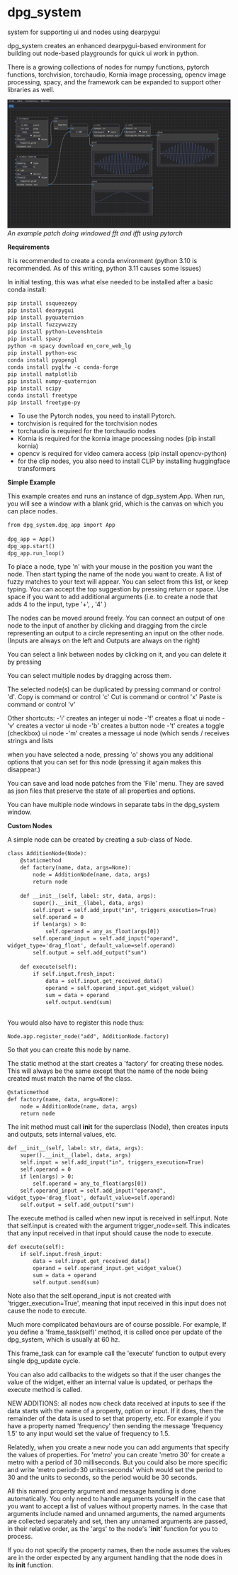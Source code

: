 # dpg_system
system for supporting ui and nodes using dearpygui

dpg_system creates an enhanced dearpygui-based environment for building out node-based playgrounds for quick ui work in python. 

There is a growing collections of nodes for numpy functions, pytorch functions, torchvision, torchaudio, Kornia image processing, opencv image processing, spacy, and the framework can be expanded to support other libraries as well.

![](fft_sample_clip.jpg)
*An example patch doing windowed fft and ifft using pytorch*

__Requirements__

It is recommended to create a conda environment (python 3.10 is recommended. As of this writing, python 3.11 causes some issues)

In initial testing, this was what else needed to be installed after a basic conda install:

```
pip install ssqueezepy
pip install dearpygui
pip install pyquaternion
pip install fuzzywuzzy
pip install python-Levenshtein
pip install spacy
python -m spacy download en_core_web_lg
pip install python-osc
conda install pyopengl
conda install pyglfw -c conda-forge
pip install matplotlib
pip install numpy-quaternion
pip install scipy
conda install freetype
pip install freetype-py

```
* To use the Pytorch nodes, you need to install Pytorch.
* torchvision is required for the torchvision nodes
* torchaudio is required for the torchaudio nodes
* Kornia is required for the kornia image processing nodes (pip install kornia)
* opencv is required for video camera access  (pip install opencv-python)
* for the clip nodes, you also need to install CLIP by installing huggingface transformers

__Simple Example__

This example creates and runs an instance of dgp_system.App. When run, you will see a window with a blank grid, which is the canvas on which you can place nodes. 

```
from dpg_system.dpg_app import App

dpg_app = App()
dpg_app.start()
dpg_app.run_loop()
```

To place a node, type 'n' with your mouse in the position you want the node.
Then start typing the name of the node you want to create. A list of fuzzy matches to your text will appear. You can select from this list, or keep typing.
You can accept the top suggestion by pressing return or space. Use space if you want to add additional arguments (i.e. to create a node that adds 4 to the input, type '+', <space>, '4' <return>)

The nodes can be moved around freely. You can connect an output of one node to the input of another by clicking and dragging from the circle representing an output to a circle representing an input on the other node.
(Inputs are always on the left and Outputs are always on the right)

You can select a link between nodes by clicking on it, and you can delete it by pressing <backspace>

You can select multiple nodes by dragging across them.

The selected node(s) can be duplicated by pressing command or control 'd'.
Copy is command or control 'c'
Cut is command or control 'x'
Paste is command or control 'v'

Other shortcuts:
-'i' creates an integer ui node 
-'f' creates a float ui node
-'v' creates a vector ui node
-'b' creates a button node
-'t' creates a toggle (checkbox) ui node
-'m' creates a message ui node (which sends / receives strings and lists

when you have selected a node, pressing 'o' shows you any additional options that you can set for this node (pressing it again makes this disappear.)

You can save and load node patches from the 'File' menu. They are saved as json files that preserve the state of all properties and options.

You can have multiple node windows in separate tabs in the dpg_system window.

__Custom Nodes__

A simple node can be created by creating a sub-class of Node.

```
class AdditionNode(Node):
    @staticmethod
    def factory(name, data, args=None):
        node = AdditionNode(name, data, args)
        return node

    def __init__(self, label: str, data, args):
        super().__init__(label, data, args)
        self.input = self.add_input("in", triggers_execution=True)
        self.operand = 0
        if len(args) > 0:
            self.operand = any_as_float(args[0])
        self.operand_input = self.add_input("operand", widget_type='drag_float', default_value=self.operand)
        self.output = self.add_output("sum")

    def execute(self):
        if self.input.fresh_input:
            data = self.input.get_received_data()
            operand = self.operand_input.get_widget_value()
            sum = data + operand
            self.output.send(sum)
            
```

You would also have to register this node thus:

```
Node.app.register_node("add", AdditionNode.factory)
```
So that you can create this node by name.

The static method at the start creates a 'factory' for creating these nodes. This will always be the same except that the name of the node being created must match the name of the class.

```
@staticmethod
def factory(name, data, args=None):
    node = AdditionNode(name, data, args)
    return node
```

The init method must call __init__ for the superclass (Node), then creates inputs and outputs, sets internal values, etc.

```
def __init__(self, label: str, data, args):
    super().__init__(label, data, args)
    self.input = self.add_input("in", triggers_execution=True)
    self.operand = 0
    if len(args) > 0:
        self.operand = any_to_float(args[0])
    self.operand_input = self.add_input("operand", widget_type='drag_float', default_value=self.operand)
    self.output = self.add_output("sum")
```
    
The execute method is called when new input is received in self.input. Note that self.input is created with the argument trigger_node=self. This indicates that any input received in that input should cause the node to execute.
    
    
```
def execute(self):
    if self.input.fresh_input:
        data = self.input.get_received_data()
        operand = self.operand_input.get_widget_value()
        sum = data + operand
        self.output.send(sum)
```
    
Note also that the self.operand_input is not created with 'trigger_execution=True', meaning that input received in this input does not cause the node to execute.

Much more complicated behaviours are of course possible. For example, If you define a 'frame_task(self)' method, it is called once per update of the dpg_system, which is usually at 60 hz.

This frame_task can for example call the 'execute' function to output every single dpg_update cycle.

You can also add callbacks to the widgets so that if the user changes the value of the widget, either an internal value is updated, or perhaps the execute method is called.


NEW ADDITIONS: all nodes now check data received at inputs to see if the data starts with the name of a property, option or input. If it does, then the remainder of the data is used to set that property, etc. For example if you have a property named 'frequency' then sending the message 'frequency 1.5' to any input would set the value of frequency to 1.5.

Relatedly, when you create a new node you can add arguments that specify the values of properties. For 'metro' you can create 'metro 30' for create a metro with a period of 30 milliseconds. But you could also be more specific and write 'metro period=30 units=seconds' which would set the period to 30 and the units to seconds, so the period would be 30 seconds.

All this named property argument and message handling is done automatically. You only need to handle arguments yourself in the case that you want to accept a list of values without property names. In the case that arguments include named and unnamed arguments, the named arguments are collected separately and set, then any unnamed arguments are passed, in their relative order, as the 'args' to the node's '__init__' function for you to process.

If you do not specify the property names, then the node assumes the values are in the order expected by any argument handling that the node does in its __init__ function.


